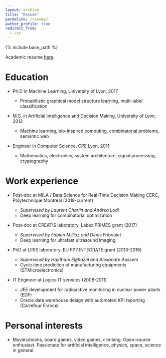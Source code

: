 ```yaml
---
layout: archive
title: "Resume"
permalink: /resume/
author_profile: true
redirect_from:
  - /cv
---
```


{% include base_path %}

Academic resume <a href="/files/academic_resume.pdf"><u> here</u></a>.

Education
======
* Ph.D in Machine Learning, University of Lyon, 2017
  * Probabilistic graphical model structure learning, multi-label classification

* M.S. in Artificial Intelligence and Decision Making, University of Lyon, 2012
  * Machine learning, bio-inspired computing, combinatorial problems, semantic web

* Engineer in Computer Science, CPE Lyon, 2011
  * Mathematics, electronics, system architecture, signal processing, cryptography

Work experience
======
* Post-doc at MILA / Data Science for Real-Time Decision Making CERC, Polytechnique Montréal (2018-current)
  * _Supervised by Laurent Charlin and Andrea Lodi_
  * Deep learning for combinatorial optimization

* Post-doc at CREATIS laboratory, Labex PRIMES grant (2017)
  * _Supervised by Fabien Millioz and Denis Friboulet_
  * Deep learning for ultrafast ultrasound imaging

* PhD at LIRIS laboratory, EU FP7 INTEGRATE grant (2013-2016)
  * _Supervised by Haytham Elghazel and Alexandre Aussem_
  * Cycle time prediction of manufacturing equipments (STMicroelectronics)

* IT Engineer at Logica IT services (2008-2011)
  * JEE development for radioactive monitoring in nuclear power plants (EDF)
  * Oracle data warehouse design with automated KPI reporting (Carrefour France)

Personal interests
======
* Movies/books, board games, video games, climbing. Open-source enthusiast. Passionate for artificial intelligence, physics, space, science in general.
